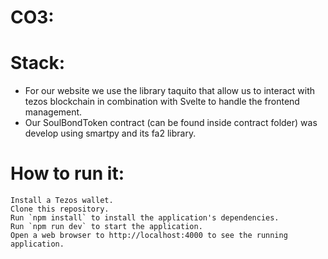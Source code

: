 # CO3:

# Stack:
- For our website we use the library taquito that allow us to interact with tezos blockchain in combination with Svelte to handle the frontend management.
- Our SoulBondToken contract (can be found inside contract folder) was develop using smartpy and its fa2 library.
# How to run it:
    Install a Tezos wallet.
    Clone this repository.
    Run `npm install` to install the application's dependencies.
    Run `npm run dev` to start the application.
    Open a web browser to http://localhost:4000 to see the running application.
